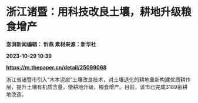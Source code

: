 # 浙江诸暨：用科技改良土壤，耕地升级粮食增产
**澎湃新闻编辑： 忻燕 素材来源：新华社**

**2023-10-29 10:39**

**https://m.thepaper.cn/detail/25099068**

浙江省诸暨市引入“木本泥炭”土壤改良技术，对土壤退化的耕地重新构建优质耕作层，提升土壤有机质含量，使耕地升级，粮食增产。目前，该市已完成3189亩耕地改造。